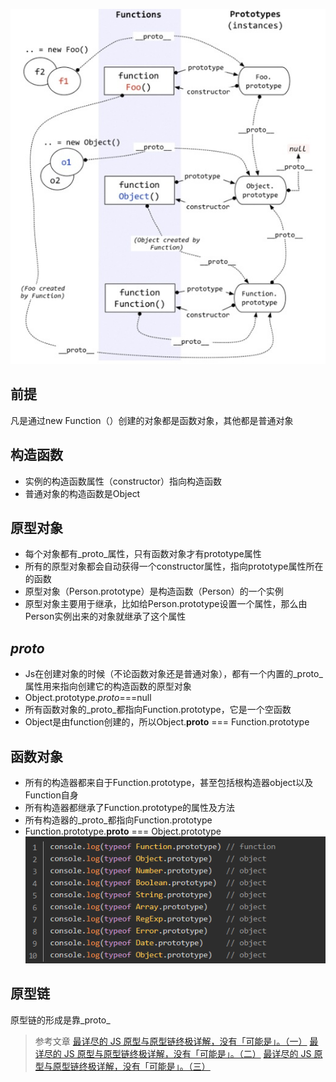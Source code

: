 ![](https://raw.githubusercontent.com/Gloria1124/picgo/main/v2-1e9d8bb9e32c64bd0aa98743eda69bea_r.jpg)
## 前提
凡是通过new Function（）创建的对象都是函数对象，其他都是普通对象
## 构造函数
* 实例的构造函数属性（constructor）指向构造函数
* 普通对象的构造函数是Object
## 原型对象
* 每个对象都有_proto_属性，只有函数对象才有prototype属性
* 所有的原型对象都会自动获得一个constructor属性，指向prototype属性所在的函数
* 原型对象（Person.prototype）是构造函数（Person）的一个实例
* 原型对象主要用于继承，比如给Person.prototype设置一个属性，那么由Person实例出来的对象就继承了这个属性
## _proto_  
* Js在创建对象的时候（不论函数对象还是普通对象），都有一个内置的_proto_属性用来指向创建它的构造函数的原型对象
* Object.prototype._proto_===null
* 所有函数对象的_proto_都指向Function.prototype，它是一个空函数
* Object是由function创建的，所以Object.__proto__ === Function.prototype 
## 函数对象
* 所有的构造器都来自于Function.prototype，甚至包括根构造器object以及Function自身
* 所有构造器都继承了Function.prototype的属性及方法
* 所有构造器的_proto_都指向Function.prototype
* Function.prototype.__proto__ === Object.prototype 
![](https://raw.githubusercontent.com/Gloria1124/picgo/main/1611628892(1).png)
## 原型链
原型链的形成是靠_proto_

> 参考文章 
[最详尽的 JS 原型与原型链终极详解，没有「可能是」。（一）](https://www.jianshu.com/p/dee9f8b14771)
[最详尽的 JS 原型与原型链终极详解，没有「可能是」。（二）](https://www.jianshu.com/p/652991a67186)
[最详尽的 JS 原型与原型链终极详解，没有「可能是」。（三）](https://www.jianshu.com/p/a4e1e7b6f4f8)
